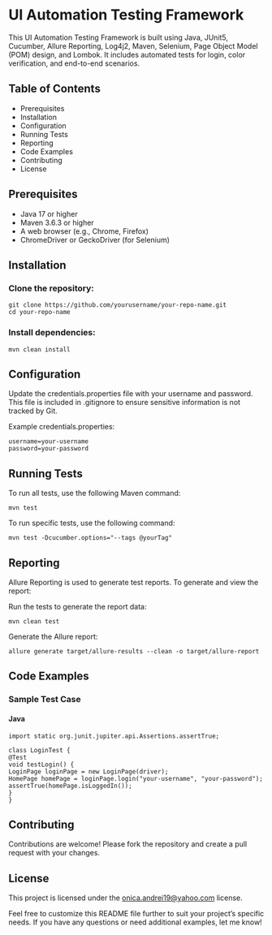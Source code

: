 # UI Automation Testing Framework

This UI Automation Testing Framework is built using Java, JUnit5, Cucumber, Allure Reporting, Log4j2, Maven, Selenium, Page Object Model (POM) design, and Lombok. It includes automated tests for login, color verification, and end-to-end scenarios.

## Table of Contents
- Prerequisites
- Installation
- Configuration
- Running Tests
- Reporting
- Code Examples
- Contributing
- License

## Prerequisites
- Java 17 or higher
- Maven 3.6.3 or higher
- A web browser (e.g., Chrome, Firefox)
- ChromeDriver or GeckoDriver (for Selenium)

## Installation
### Clone the repository:
```
git clone https://github.com/yourusername/your-repo-name.git
cd your-repo-name
```
### Install dependencies:
```
mvn clean install
```

## Configuration
Update the credentials.properties file with your username and password. This file is included in .gitignore to ensure sensitive information is not tracked by Git.

Example credentials.properties:
```
username=your-username
password=your-password
```

## Running Tests
To run all tests, use the following Maven command:
```
mvn test
```

To run specific tests, use the following command:
```
mvn test -Dcucumber.options="--tags @yourTag"
```

## Reporting
Allure Reporting is used to generate test reports. To generate and view the report:

Run the tests to generate the report data:
```
mvn clean test
```

Generate the Allure report:
```
allure generate target/allure-results --clean -o target/allure-report
```

## Code Examples
### Sample Test Case
#### Java

```import org.junit.jupiter.api.Test;
import static org.junit.jupiter.api.Assertions.assertTrue;

class LoginTest {
@Test
void testLogin() {
LoginPage loginPage = new LoginPage(driver);
HomePage homePage = loginPage.login("your-username", "your-password");
assertTrue(homePage.isLoggedIn());
}
}
```

## Contributing
Contributions are welcome! Please fork the repository and create a pull request with your changes.

## License
This project is licensed under the onica.andrei19@yahoo.com license.

Feel free to customize this README file further to suit your project’s specific needs. If you have any questions or need additional examples, let me know!
